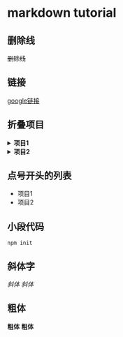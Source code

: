 # markdown tutorial

## 删除线
~~删除线~~

## 链接
[google链接](https://www.google.com)

## 折叠项目
<details>
  <summary>
    <strong>项目1</strong>
  </summary>
  some content1
</details>
<details>
  <summary>
    <strong>项目2</strong>
  </summary>
  some content1
</details>

## 点号开头的列表
- 项目1
- 项目2

## 小段代码
`npm init`

## 斜体字
*斜体*
_斜体_

## 粗体
**粗体**
__粗体__
